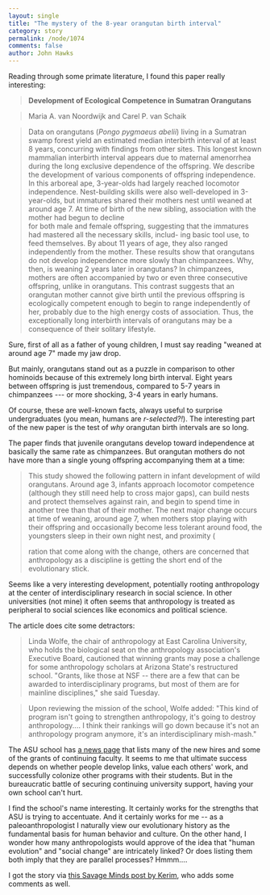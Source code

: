```yaml
---
layout: single 
title: "The mystery of the 8-year orangutan birth interval" 
category: story
permalink: /node/1074
comments: false 
author: John Hawks 
---
```



<p>
Reading through some primate literature, I found this paper really interesting: 
</p>

<blockquote><b>Development of Ecological Competence in Sumatran Orangutans</b></blockquote>

<blockquote>Maria A. van Noordwijk and Carel P. van Schaik</blockquote>

<blockquote>Data on orangutans (<i>Pongo pygmaeus abelii</i>) living in a Sumatran swamp forest yield an estimated median interbirth interval of at least 8 years, concurring with findings from other sites. This longest known mammalian interbirth interval appears due to maternal amenorrhea during the long exclusive dependence of the offspring. We describe the development of various components of offspring independence. In this arboreal ape, 3-year-olds had largely reached locomotor independence. Nest-building skills were also well-developed in 3-year-olds, but immatures shared their mothers nest until weaned at around age 7. At time of birth of the new sibling, association with the mother had begun to decline <br />
for both male and female offspring, suggesting that the immatures had mastered all the necessary skills, includ- ing basic tool use, to feed themselves. By about 11 years of age, they also ranged independently from the mother. These results show that orangutans do not develop independence more slowly than chimpanzees. Why, then, is weaning 2 years later in orangutans? In chimpanzees, mothers are often accompanied by two or even three consecutive offspring, unlike in orangutans. This contrast suggests that an orangutan mother cannot give birth until the previous offspring is ecologically competent enough to begin to range independently of her, probably due to the high energy costs of association. Thus, the exceptionally long interbirth intervals of orangutans may be a consequence of their solitary lifestyle. </blockquote>

<p>
Sure, first of all as a father of young children, I must say reading "weaned at around age 7" made my jaw drop. 
</p>

<p>
But mainly, orangutans stand out as a puzzle in comparison to other hominoids because of this extremely long birth interval. Eight years between offspring is just tremendous, compared to 5-7 years in chimpanzees --- or more shocking, 3-4 years in early humans. 
</p>

<p>
Of course, these are well-known facts, always useful to surprise undergraduates (you mean, humans are <i>r-selected?!</i>). The interesting part of the new paper is the test of <i>why</i> orangutan birth intervals are so long. 
</p>

<p>
The paper finds that juvenile orangutans develop toward independence at basically the same rate as chimpanzees. But orangutan mothers do not have more than a single young offspring accompanying them at a time: 
</p>

<blockquote>This study showed the following pattern in infant development of wild orangutans. Around age 3, infants approach locomotor competence (although they still need help to cross major gaps), can build nests and protect themselves against rain, and begin to spend time in another tree than that of their mother. The next major change occurs at time of weaning, around age 7, when mothers stop playing with their offspring and occasionally become less tolerant around food, the youngsters sleep in their own night nest, and proximity (










































































































































































































































































































































































































































































































































































































































































































































































































































































































































































































































































































































































































































































































































































































































































































































































































































































































































































































































































































































































































































































































































































































































































































































































































































































































































































































































































































































































































































































































































































































































































































































































































































































































































































































































































































































































































































































































































































































































































































































































































































































































































































































































































































































































































































































































































































































































































































































































































































































































































































































































































































































































































































































































































































































































































































































































































































































































































































































































































































































































































































































































































































































































































































































































































































































































































































































































































































































































































































































































































































































































































































































































































































































































































































































































































































































































































































































































































































































































































































































































































































































































































































































































































































































































































































































































































































































































































































































































































































































































































































































































































































































































































































































































































































































































































































































































































































































































































































































































































































































































































































































































































































































































































































































































































































































































































































































































































































































































































































































































































































































































































































































































































































































































































































































































































































































































































































































































































































































































































































































































































































































































































































































































































































































































































































































































































































































































































































































































































































































































































































































































































































































































































































































































































































































































































































































































































































































































































































































































































































































































































































































































































































































































































































































































































































































































































































































































































































































































































































































































































































































































































































































































































































































































































































































































































































































































































































































































































































































































































































































































































































































































































































































































































































































































































































































































































































































































































































































































































































































































































































































































































































































































































































































































































































































































































































































































































































































































































































































































































































































































































































































































































































































































































































































































































































































































































































































































































































































































































































































































































































































































































































































































































































































































































































































































































































































































































































































































































































































































































































































































































































































































































































































































































































































































































































































































































































































































































































































































































































































































































































































































































































































































































































































































































































































































































































































































































































































































































































































































































































































































































































































































































































































































































































































































































































































































































































































































































































































































































































































































































































































































































































































































































































































































































































































































































































































































































































































































































































































































































































































































































































































































































































































































































































































































































































































































































































































































































































































































































































































































































































































































































































































































































































































































































































































































































































































































































































































































































































































































































































































































































































































































































































































































































































































































































































































































































































































































































































































































































































































































































































































































































































































































































































































































































































































































































































































































































































































































































































































































































































































































































































































































































































































































































































































































































































































































































































































































































































































































































































































































































































































































































































































































































































































































































































































































































































































































































































































































































































































































































































































































































































































































































































































































































































































































































































































































































































































































































































































































































































































































































































































































































































































































































































































































































































































































































































































































































































































































































































































































































































































































































































































































































































































































































































































































































































































































































































































































































































































































































































































































































































































































































































































































































































































































































































































































































































































































































































































































































































































































































































































































































































































































































































































































































































































































































































































































































































































































































































































































































































































































































































































































































































































































































































































































































































































































































































































































































































































































































































































































































































































































































































































































































































































































































































































































































































































































































































































































































































































































































































































































































































































































































































































































































































































































































































































































































































































































































































































































































































































































































































































































































































































































































































































































































































































































































































































































































































































































































































































































































































































































































































































































































































































































































































































































































































































































































































































































































































































































































































































































































































































































































































































































































































































































































































































































































































































































































































































































































































































































































































































































































































































































































































































































































































































































































































































































































































































































































































































































































































































































































































































































































































































































































































































































































































































































































































































































































































































































































































































































































































































































































































































































































































































































































































































































































































































































































































































































































































































































































































































































































































































































































































































































































































































































































































































































































































































































































































































































































































































































































































































































































































































































































































































































































































































































































































































































































































































































































































































































































































































































































































































































































































































































































































































































































































































































































































































































































































































































































































































































































































































































































































































































































































































































































































































































































































































































































































































































































































































































































































































































































































































































































































































































































































































































































































































































































































































































































































































































































































































































































































































































































































































































































































































































































































































































































































































































































































































































































































































































































































































































































































































































































































































































































































































































































































































































































































































































































































































































































































































































































































































































































































































































































































































































































































































































































































































































































































































































































































































































































































































































































































































































































































































































































































































































































































































































































































































































































































































































































































































































































































































































































































































































































































































































































































































































































































































































































































































































































































































































































































































































































































































































































































































































































































































































































































































































































































































































































































































































































































































































































































































































































































































































































































































































































































































































































































































































































































































































































































































































































































































































































































































































































































































































































































































































































































































































































































































































































































































































































































































































































































































































































































































































































































































































































































































































































































































































































































































































































































































































































































































































































































































































































































































































































































































































































































































































































































































































































































































































































































































































































































































































































































































































































































































































































































































































































































































































































































































































































































































































































































































































































































































































































































































































































































































































































































































































































































































































































































































































































































































































































































































































































































































































































































































































































































































































































































































































































































































































































































































































































































































































































































































































































































































































































































































































































































































































































































































































































































































































































































































































































































































































































































































































































































































































ration that come along with the change, others are concerned that anthropology as a discipline is getting the short end of the evolutionary stick.</blockquote>

<p>
Seems like a very interesting development, potentially rooting anthropology at the center of interdisciplinary research in social science. In other universities (not mine) it often seems that anthropology is treated as peripheral to social sciences like economics and political science. 
</p>

<p>
The article does cite some detractors: 
</p>

<blockquote>Linda Wolfe, the chair of anthropology at East Carolina University, who holds the biological seat on the anthropology association's Executive Board, cautioned that winning grants may pose a challenge for some anthropology scholars at Arizona State's restructured school. "Grants, like those at NSF -- there are a few that can be awarded to interdisciplinary programs, but most of them are for mainline disciplines," she said Tuesday.</blockquote>

<blockquote>Upon reviewing the mission of the school, Wolfe added: "This kind of program isn't going to strengthen anthropology, it's going to destroy anthropology.... I think their rankings will go down because it's not an anthropology program anymore, it's an interdisciplinary mish-mash."</blockquote>

<p>
The ASU school has <a href="http://www.asu.edu/clas/shesc/news/news.htm">a news page</a> that lists many of the new hires and some of the grants of continuing faculty. It seems to me that ultimate success depends on whether people develop links, value each others' work, and successfully colonize other programs with their students. But in the bureaucratic battle of securing continuing university support, having your own school can't hurt. 
</p>

<p>
I find the school's name interesting. It certainly works for the strengths that ASU is trying to accentuate. And it certainly works for me -- as a paleoanthropologist I naturally view our evolutionary history as the fundamental basis for human behavior and culture. On the other hand, I wonder how many anthropologists would approve of the idea that "human evolution" and "social change" are intricately linked? Or does listing them both imply that they are parallel processes? Hmmm....
</p>

<p>
I got the story via <a href="http://savageminds.org/2005/11/11/asu-turns-a-department-into-a-school/#more-296">this Savage Minds post by Kerim</a>, who adds some comments as well. 
</p>

